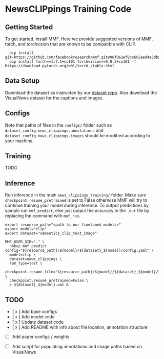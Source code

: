 # NewsCLIPpings Training Code

## Getting Started
To get started, install MMF. Here we provide suggested versions of MMF, torch, and torchvision that are known to be compatible with CLIP.
```
  pip install git+https://github.com/facebookresearch/mmf.git@08f062ef8cc605eed4a5dba729899c1cfc88a23b
  pip install torch==1.7.1+cu101 torchvision==0.8.2+cu101 -f https://download.pytorch.org/whl/torch_stable.html
```

## Data Setup
Download the dataset as instructed by our [dataset repo](https://github.com/g-luo/news_clippings#data-format). Also download the VisualNews dataset for the captions and images.

## Configs
Note that paths of files in the `configs/` folder such as `dataset_config.news_clippings.annotations` and `dataset_config.news_clippings.images` should be modified according to your machine.

## Training 
TODO

## Inference
Run inference in the main `news_clippings_training/` folder. Make sure `checkpoint.resume_pretrained` is set to False otherwise MMF will try to continue training your model during inference. To output predictions by sample run `mmf_predict`, else just output the accuracy in the `.out` file by replacing the command with `mmf_run`.

```
export resource_path="<path to our finetuned models>"
export model="clip"
export dataset="semantics_clip_text_image"
```
```
MMF_USER_DIR="." \
  nohup mmf_predict config="${resource_path}/${model}/${dataset}_${model}/config.yaml" \
  model=clip \
  dataset=news_clippings \
  run_type=test \
  checkpoint.resume_file="${resource_path}/${model}/${dataset}_${model}/test.ckpt" \
  checkpoint.resume_pretrained=False \
  > ${dataset}_${model}.out &
```

## TODO
- [ x ] Add base configs
- [ x ] Add model code
- [ x ] Update dataset code
- [ x ] Add README with info about file location, annotation structure
- [ ] Add paper configs / weights
- [ ] Add script for populating annotations and image paths based on VisualNews



